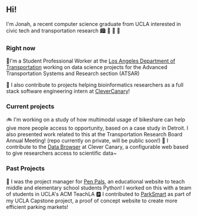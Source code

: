 ## Hi!
I'm Jonah, a recent computer science graduate from UCLA interested in civic tech and transportation research 🏙️ 🚌 🚄 🚠 

### Right now
🚦I'm a Student Professional Worker at the [Los Angeles Department of Transportation](https://ladot.lacity.gov/) working on data science projects for the Advanced Transportation Systems and Research section (ATSAR)

🧬 I also contribute to projects helping bioinformatics researchers as a full stack software engineering intern at [CleverCanary](https://www.clevercanary.com/)!  

### Current projects
🚲 I'm working on a study of how multimodal usage of bikeshare can help give more people access to opportunity, based on a case study in Detroit. I also presented work related to this at the Transportation Research Board Annual Meeting! (repo currently on private, will be public soon!)
🥼 I contribute to the [Data Browser](https://github.com/DataBiosphere/data-browser) at Clever Canary, a configurable web based to give researchers access to scientific data~

### Past Projects
:turtle: I was the project manager for [Pen Pals](https://github.com/uclaacm/pen-pals), an educational website to teach middle and elementary school students Python! I worked on this with a team of students in UCLA's ACM TeachLA
🅿️ I contributed to [ParkSmart](https://github.com/jpaten/parksmart) as part of my UCLA Capstone project, a proof of concept website to create more efficient parking markets!

<!--
**jpaten/jpaten** is a ✨ _special_ ✨ repository because its `README.md` (this file) appears on your GitHub profile.

Here are some ideas to get you started:

- 🔭 I’m currently working on ...
- 🌱 I’m currently learning ...
- 👯 I’m looking to collaborate on ...
- 🤔 I’m looking for help with ...
- 💬 Ask me about ...
- 📫 How to reach me: ...
- 😄 Pronouns: ...
- ⚡ Fun fact: ...
-->
